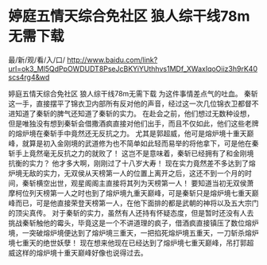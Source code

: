 # 婷庭五情天综合免社区 狼人综干线78m无需下载

最/新/观/看/入/口/ http://www.baidu.com/link?url=ok3_Ml5QdPpOWDUDT8PseJcBKYiYUthhvs1MDf_XWaxIqoOiiz3h9rK40scs4rg4&wd

婷庭五情天综合免社区 狼人综干线78m无需下载
 为这件事情差点气的吐血。
    秦斩这一手，直接摆平了锦衣卫内部所有反对他的声音，经过这一次几位锦衣卫都督不进知道了秦斩的脾气还知道了秦斩的实力。
    在赴会之前，他们想过无数种设想，但是唯独没有想到秦斩会借撒酒疯直接对他们出手，而且不仅如此，他们这些老牌的熔炉境在秦斩手中竟然还无反抗之力。
    尤其是郭超威，他可是熔炉境十重天巅峰，就算是初入金刚境的武道修为也不简单如此轻而易举的将他拿下，可是他在秦斩手上竟然毫无反抗之力的就败了！
    这岂不是意味着，秦斩已经拥有了和金刚境抗衡的实力？
    他才多大啊，刚刚过了十八岁大寿！
    现在实力竟然差不多达到了熔炉境无敌的实力，无双侯从天榜第一人的位置上离开之后，这还不到一个月的时间，秦斩横空出世，观星阁阁主直接将其列为天榜第一人！
    要知道当初无双侯萧摩柯位列天榜第一人之时也到了熔炉境九重天巅峰，可是秦斩只是熔炉境七重天巅峰而已，可是他直接荣登天榜第一人，在他下面排的都是武朝的神将以及五大宗门的顶尖真传。
    对于秦斩的实力，虽然有人还持有怀疑态度，但是暂时还没有人去挑战秦斩触他的霉头，毕竟这是一个不讲道理的疯子，借酒疯直接镇压了数位熔炉境，一突破熔炉境便达到了熔炉境三重天，一把掐死熔炉境五重天，一刀斩杀熔炉境七重天的绝世妖孽！
    现在想来他现在已经达到了熔炉境七重天巅峰，吊打郭超威这样的熔炉境十重天巅峰好像也说得过去。
